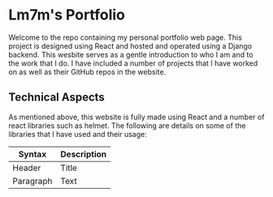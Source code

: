 # Lm7m's Portfolio

Welcome to the repo containing my personal portfolio web page. This project is designed using React and hosted and operated using a Django backend. This wesbite serves as a gentle introduction to who I am and to the work that I do. I have included a number of projects that I have worked on as well as their GitHub repos in the website.

## Technical Aspects

As mentioned above, this website is fully made using React and a number of react libraries such as helmet. The following are details on some of the libraries that I have used and their usage:

| Syntax      | Description |
| ----------- | ----------- |
| Header      | Title       |
| Paragraph   | Text        |
